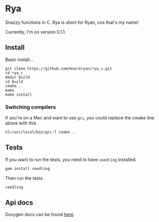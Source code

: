 # Rya

Snazzy functions in C.  Rya is short for Ryan, cos that's my name!

Currently, I'm on version 0.1.1.

## Install

Basic install...

```
git clone https://github.com/mooreryan/rya_c.git
cd rya_c
mkdir build
cd build
cmake ..
make
make install
```

### Switching compilers

If you're on a Mac and want to use `gcc`, you could replace the cmake line above with this

```bash
CC=/usr/local/bin/gcc-7 cmake ..
```

## Tests

If you want to run the tests, you need to have `ceedling` installed.

```bash
gem install ceedling
```

Then run the tests.

```bash
ceedling
```

## Api docs

Doxygen docs can be found [here](https://mooreryan.github.io/rya_c/).
